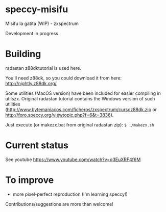 # speccy-misifu
Misifu la gatita (WIP) - zxspectrum

Development in progress

# Building
radastan z88dktutorial is used here. 

You'll need z88dk, so you could download it from here:
http://nightly.z88dk.org/

Some utilities (MacOS version) have been included for easier compiling in utilszx. Original radastan tutorial contains the Windows version of such utilities (http://www.bytemaniacos.com/ficheros/zxspectrum/cursoz88dk.zip or http://foro.speccy.org/viewtopic.php?f=6&t=3836).

Just execute (or makezx.bat from original radastan zip):
`$ ./makezx.sh` 

# Current status
See youtube  https://www.youtube.com/watch?v=q3EuXRF4f6M


# To improve
* more pixel-perfect reproduction (I'm learning speccy!)

Contributions/suggestions are more than welcome!
